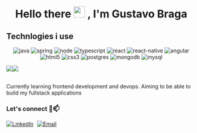 
<h1 align="center">Hello there <img src= "https://media.giphy.com/media/mCMMDi2ge16ssq5Ttm/giphy.gif?cid=790b761118uqczejzyj1mdo82p0tm3bfjnsqrabb0n6z7s9a&ep=v1_stickers_search&rid=giphy.gif&ct=s" width="30" height="30"></img> , I'm Gustavo Braga</h1> 


## Technlogies i use


  <p align="center">
  <img alt="java" src="https://img.shields.io/badge/java-%23ED8B00.svg?style=for-the-badge&logo=openjdk&logoColor=white"/>
  <img alt="spring" src="https://img.shields.io/badge/Spring-6DB33F?style=for-the-badge&logo=spring&logoColor=white"/>
  <img alt="node" src="https://img.shields.io/badge/Node.js-43853D?style=for-the-badge&logo=node.js&logoColor=white"/>
  <img alt="typescript" src="https://img.shields.io/badge/TypeScript-007ACC?style=for-the-badge&logo=typescript&logoColor=white"/>
  <img alt="react" src="https://img.shields.io/badge/React-20232A?style=for-the-badge&logo=react&logoColor=61DAFB"/>
  <img alt="react-native" src="https://img.shields.io/badge/React_Native-20232A?style=for-the-badge&logo=react&logoColor=61DAFB"/>
  <img alt="angular" src="https://img.shields.io/badge/Angular-DD0031?style=for-the-badge&logo=angular&logoColor=white"/>
  <img alt="html5" src="https://img.shields.io/badge/HTML5-E34F26?style=for-the-badge&logo=html5&logoColor=white"/>
  <img alt="css3" src="https://img.shields.io/badge/CSS3-1572B6?style=for-the-badge&logo=css3&logoColor=white"/>
  <img alt="postgres" src="https://img.shields.io/badge/PostgreSQL-316192?style=for-the-badge&logo=postgresql&logoColor=white"/>
  <img alt="mongodb" src="https://img.shields.io/badge/MongoDB-4EA94B?style=for-the-badge&logo=mongodb&logoColor=white"/>
  <img alt="mysql" src="https://img.shields.io/badge/MySQL-005C84?style=for-the-badge&logo=mysql&logoColor=white"/>
 
</p>

<div style = "display: flex" margin-top: 10px; margin-bottom: 10px;>
 <img src="http://github-profile-summary-cards.vercel.app/api/cards/repos-per-language?username=braga-gustavo&theme=tokyonight&show_icons=true&hide_border=true&border_radius=10" />
 <img src="http://github-profile-summary-cards.vercel.app/api/cards/most-commit-language?username=braga-gustavo&theme=tokyonight"/>
 </div>
<br/>

  <p style="font-family: 'Helvetica Neue',  font-size: 16px;">
      Currently learning frontend development and devops. Aiming to be able to build my fullstack applications
   </p>

### Let's connect 🤝📫

  <div style="display: flex; align-items: center;">
    <a href="https://www.linkedin.com/in/gustavo-braga-348b92207/" style="margin-right: 10px;">
      <img src="https://img.shields.io/badge/LinkedIn-0077B5?style=for-the-badge&logo=linkedin&logoColor=white" alt="LinkedIn">
    </a>
    <a href="mailto:gustavo.b.moraes2@gmail.com">
      <img src="https://img.shields.io/badge/Email-gustavo.b.moraes2@gmail.com-blue" alt="Email">
    </a>
  </div>


  
  

